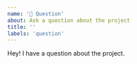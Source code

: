 ```yaml
---
name: '🤔 Question'
about: Ask a question about the project
title: ''
labels: 'question'
---
```


Hey! I have a question about the project.
